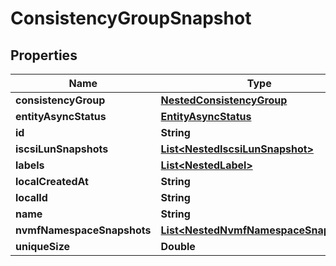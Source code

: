 

# ConsistencyGroupSnapshot


## Properties

Name | Type | Description | Notes
------------ | ------------- | ------------- | -------------
**consistencyGroup** | [**NestedConsistencyGroup**](NestedConsistencyGroup.md) |  |  [optional]
**entityAsyncStatus** | [**EntityAsyncStatus**](EntityAsyncStatus.md) |  |  [optional]
**id** | **String** |  | 
**iscsiLunSnapshots** | [**List&lt;NestedIscsiLunSnapshot&gt;**](NestedIscsiLunSnapshot.md) |  |  [optional]
**labels** | [**List&lt;NestedLabel&gt;**](NestedLabel.md) |  |  [optional]
**localCreatedAt** | **String** |  | 
**localId** | **String** |  | 
**name** | **String** |  | 
**nvmfNamespaceSnapshots** | [**List&lt;NestedNvmfNamespaceSnapshot&gt;**](NestedNvmfNamespaceSnapshot.md) |  |  [optional]
**uniqueSize** | **Double** |  | 



